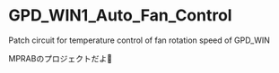 # GPD_WIN1_Auto_Fan_Control
Patch circuit for temperature control of fan rotation speed of GPD_WIN

MPRABのプロジェクトだよ🍞
